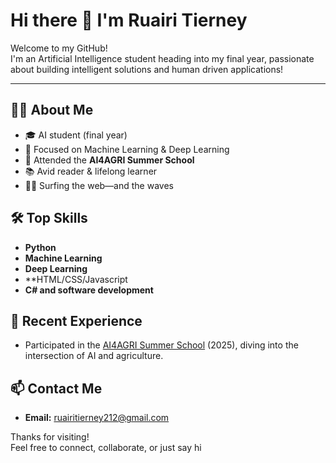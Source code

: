 # Hi there 👋 I'm Ruairi Tierney

Welcome to my GitHub!  
I'm an Artificial Intelligence student heading into my final year, passionate about building intelligent solutions and human driven applications!

---

## 👨‍💻 About Me
- 🎓 AI student (final year)
- 🧠 Focused on Machine Learning & Deep Learning
- 🌱 Attended the **AI4AGRI Summer School**
- 📚 Avid reader & lifelong learner
- 🏄‍♂️ Surfing the web—and the waves

## 🛠️ Top Skills
- **Python**
- **Machine Learning**
- **Deep Learning**
- **HTML/CSS/Javascript
- **C# and software development**
  
## 🌱 Recent Experience
- Participated in the [AI4AGRI Summer School](https://www.ai4agri.org/) (2025), diving into the intersection of AI and agriculture.

## 📫 Contact Me
- **Email:** [ruairitierney212@gmail.com](mailto:ruairitierney212@gmail.com)


Thanks for visiting!  
Feel free to connect, collaborate, or just say hi 
